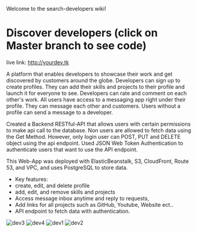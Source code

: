 Welcome to the search-developers wiki!

# Discover developers (click on Master branch to see code)
live link: http://yourdev.tk

A platform that enables developers to showcase their work and get discovered by customers around the globe. Developers can sign up to create profiles. They can add their skills and projects to their profile and launch it for everyone to see. 
Developers can rate and comment on each other's work. All users have access to a messaging app right under their profile. They can message each other and customers. Users without a profile can send a message to a developer. 

Created a Backend RESTful-API that allows users with certain permissions to make api call to the database. 
Non users are allowed to fetch data using the Get Method. However, only login user can POST, PUT and DELETE object using the api endpoint. 
Used JSON Web Token Authentication to authenticate users that want to use the API endpoint.

This Web-App was deployed with ElasticBeanstalk, S3, CloudFront, Route 53, and VPC, and uses PostgreSQL to store data.

* Key features:
* create, edit, and delete profile
* add, edit, and remove skills and projects
* Access message inbox anytime and reply to requests,
* Add links for all projects such as GitHub, Youtube, Website ect..
* API endpoint to fetch data with authentication.



![dev3](https://user-images.githubusercontent.com/83102811/212494450-9663958e-c436-4b99-8ec7-39848224e707.png)
![dev4](https://user-images.githubusercontent.com/83102811/212494453-9a78d114-9bc6-439f-8e5e-a2b9661359b2.png)
![dev1](https://user-images.githubusercontent.com/83102811/212494462-44e0aef7-4482-4678-af61-8a86626f860d.png)
![dev2](https://user-images.githubusercontent.com/83102811/212494464-74b410a0-c2b4-4f45-bcda-8689c587f74d.png)

